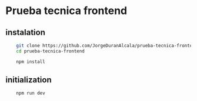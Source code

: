 # Prueba tecnica frontend

## instalation

```bash
    git clone https://github.com/JorgeDuranAlcala/prueba-tecnica-frontend.git
    cd prueba-tecnica-frontend
```
```bash
    npm install
```

## initialization

```bash
    npm run dev
```